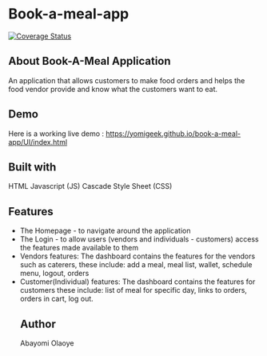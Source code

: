 # Book-a-meal-app

[![Coverage Status](https://coveralls.io/repos/github/yomigeek/book-a-meal-app/badge.svg?branch=master)](https://coveralls.io/github/yomigeek/book-a-meal-app?branch=master)

## About Book-A-Meal Application
An application that allows customers to make food orders and helps the food vendor provide and know what the customers want to eat.

## Demo
Here is a working live demo : https://yomigeek.github.io/book-a-meal-app/UI/index.html

## Built with 
HTML
Javascript (JS)
Cascade Style Sheet (CSS)

## Features
<ul>
  <li>The Homepage - to navigate around the application</li>
<li>The Login - to allow users (vendors and individuals - customers) access the features made available to them </li>
  <li>Vendors features: The dashboard contains the features for the vendors such as caterers, these include: add a meal, meal list, wallet, schedule menu, logout, orders </li>
  <li>Customer(Individual) features: The dashboard contains the features for customers these include: list of meal for specific day, links to orders, orders in cart, log out. </li>
  
## Author 
Abayomi Olaoye
